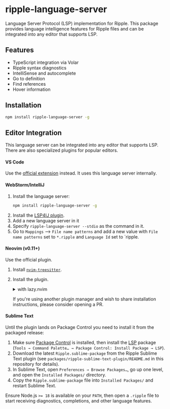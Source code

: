# ripple-language-server

Language Server Protocol (LSP) implementation for Ripple. This package provides language intelligence features for
Ripple files and can be integrated into any editor that supports LSP.

## Features

- TypeScript integration via Volar
- Ripple syntax diagnostics
- IntelliSense and autocomplete
- Go to definition
- Find references
- Hover information

## Installation

```bash
npm install ripple-language-server -g
```

## Editor Integration

This language server can be integrated into any editor that supports LSP. There are also specialized plugins for popular editors.

#### VS Code

Use the [official extension](https://marketplace.visualstudio.com/items?itemName=ripplejs.ripple-vscode-plugin) instead.
It uses this language server internally.

#### WebStorm/IntelliJ

1. Install the language server:
    ```bash
    npm install ripple-language-server -g
    ```
2. Install the [LSP4IJ plugin](https://plugins.jetbrains.com/plugin/23257-lsp4ij).
3. Add a new language server in it
4. Specify `ripple-language-server --stdio` as the command in it.
5. Go to `Mappings` —> `File name patterns` and add a new value with `File name patterns` set to `*.ripple` and `Language Id` set to `ripple.

#### Neovim (v0.11+)

Use the official plugin.

1. Install [`nvim-treesitter`](https://github.com/nvim-treesitter/nvim-treesitter).
2. Install the plugin.

   <details>
   <summary>with lazy.nvim</summary>

   ```lua
   {
     "trueadm/ripple",
     dir = "packages/ripple-nvim-plugin",
     config = true,
   }
   ```

   </details>

   If you're using another plugin manager and wish to share installation instructions, please consider opening a PR.

#### Sublime Text

Until the plugin lands on Package Control you need to install it from the packaged release:

1. Make sure [Package Control](https://packagecontrol.io/installation) is installed, then install the [LSP](https://packagecontrol.io/packages/LSP) package (`Tools → Command Palette… → Package Control: Install Package → LSP`).
2. Download the latest `Ripple.sublime-package` from the Ripple Sublime Text plugin (see `packages/ripple-sublime-text-plugin/README.md` in this repository for details).
3. In Sublime Text, open `Preferences → Browse Packages…`, go up one level, and open the `Installed Packages/` directory.
4. Copy the `Ripple.sublime-package` file into `Installed Packages/` and restart Sublime Text.

Ensure Node.js `>= 18` is available on your `PATH`, then open a `.ripple` file to start receiving diagnostics, completions, and other language features.
